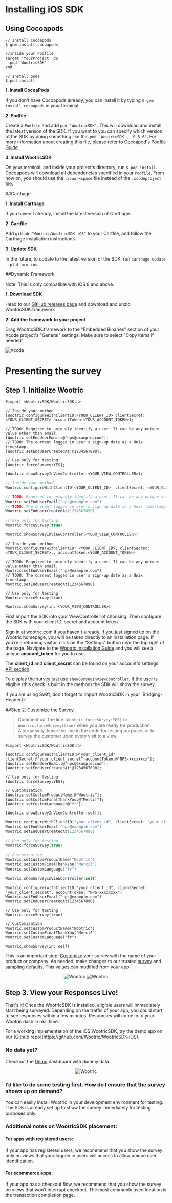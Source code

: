 # Installing iOS SDK

## Using Cocoapods

```
// Install Cocoapods
$ gem install cocoapods

//Inside your Podfile
target 'YourProject' do
  pod 'WootricSDK'
end

// Install pods
$ pod install
```

**1. Install CocoaPods**

If you don't have Cocoapods already, you can install it by typing
`$ gem install cocoapods` in your terminal

**2. Podfile**

Create a `Podfile` and add `pod 'WootricSDK'`. This will download and install the latest version of the SDK. If you want to you can specify which version of the SDK by doing something like this `pod 'WootricSDK', '0.5.6'`. For more information about creating this file, please refer to Cocoapod's [Podfile Guide](https://guides.cocoapods.org/using/the-podfile.html).


**3. Install WootricSDK**

On your terminal, and inside your project's directory, run `$ pod install`. Cocoapods will download all dependencies specified in your `Podfile`. From now on, you should use the `.xcworkspace` file instead of the `.xcodeproject` file.

##Carthage

**1. Install Carthage**

If you haven't already, install the latest version of Carthage.

**2. Cartfile**

Add `github "Wootric/WootricSDK-iOS"` to your Cartfile, and follow the Carthage installation instructions.

**3. Update SDK**

 In the future, to update to the latest version of the SDK, run `carthage update --platform ios`.

##Dynamic Framework

Note: This is only compatible with iOS 8 and above.

**1. Download SDK**

Head to our [GitHub releases page](https://github.com/Wootric/WootricSDK-iOS/releases) and download and unzip WootricSDK.framework

**2. Add the framework to your project**

Drag WootricSDK.framework to the "Embedded Binaries" section of your Xcode project's "General" settings. Make sure to select "Copy items if needed"

![Xcode](https://cloud.githubusercontent.com/assets/1431421/16505349/238edd62-3ee2-11e6-8f91-9d3c978a10cf.png)

# Presenting the survey

## Step 1. Initialize Wootric
``` objective_c
#import <WootricSDK/WootricSDK.h>

// Inside your method
[Wootric configureWithClientID:<YOUR_CLIENT_ID> clientSecret:<YOUR_CLIENT_SECRET> accountToken:<YOUR_ACCOUNT_TOKEN>];

// TODO: Required to uniquely identify a user. It can be any unique value other than email.
[Wootric setEndUserEmail:@"nps@example.com"];
// TODO: The current logged in user's sign-up date as a Unix timestamp.
[Wootric setEndUserCreatedAt:@1234567890];

// Use only for testing
[Wootric forceSurvey:YES];

[Wootric showSurveyInViewController:<YOUR_VIEW_CONTROLLER>];
```
``` swift
// Inside your method
Wootric.configureWithClientID(<YOUR_CLIENT_ID>, clientSecret: <YOUR_CLIENT_SECRET>, accountToken: <YOUR_ACCOUNT_TOKEN>)

// TODO: Required to uniquely identify a user. It can be any unique value other than email.
Wootric.setEndUserEmail("nps@example.com")
// TODO: The current logged in user's sign-up date as a Unix timestamp.
Wootric.setEndUserCreatedAt(1234567890)

// Use only for testing
Wootric.forceSurvey(true)

Wootric.showSurveyInViewController(<YOUR_VIEW_CONTROLLER>)
```
``` swift_three
// Inside your method
Wootric.configure(withClientID: <YOUR_CLIENT_ID>, clientSecret:<YOUR_CLIENT_SECRET>,, accountToken:<YOUR_ACCOUNT_TOKEN>)

// TODO: Required to uniquely identify a user. It can be any unique value other than email.
Wootric.setEndUserEmail("nps@example.com")
// TODO: The current logged in user's sign-up date as a Unix timestamp.
Wootric.setEndUserCreatedAt(1234567890)

// Use only for testing
Wootric.forceSurvey(true)

Wootric.showSurvey(in: <YOUR_VIEW_CONTROLLER>)
```
First import the SDK into your ViewController of choosing. Then configure the SDK with your client ID, secret and account token.

Sign in at [wootric.com](https://www.wootric.com/) if you haven't already. If you just signed up on the Wootric homepage, you will be taken directly to an installation page. If you’re a returning visitor, click on the “Settings" button near the top right of the page. Navigate to the [Wootric Installation Guide](https://app.wootric.com/install) and you will see a unique **account_token** for you to use.

The **client_id** and **client_secret** can be found on your account's settings [API section](https://app.wootric.com/account_settings/edit#!/api).

To display the survey just use `showSurveyInViewController`. If the user is eligible (this check is built in the method) the SDK will show the survey.

<aside class="notice">
If you are using Swift, don't forget to import WootricSDK in your `Bridging-Header.h`
</aside>


##Step 2. Customize the Survey

> Comment out the line `[Wootric forceSurvey:YES]` or `Wootric.forceSurvey(true)` when you are ready for production. Alternatively, leave the line in the code for testing purposes or to survey the customer upon every visit to a view.

```objective_c
#import <WootricSDK/WootricSDK.h>

[Wootric configureWithClientID:@"your_client_id" clientSecret:@"your_client_secret" accountToken:@"NPS­-xxxxxxxx"];
[Wootric setEndUserEmail:@"nps@example.com"];
[Wootric setEndUserCreatedAt:@1234567890];

// Use only for testing
[Wootric forceSurvey:YES];

// Customization
[Wootric setCustomProductName:@"Wootric"];
[Wootric setCustomFinalThankYou:@"Merci!"];
[Wootric setCustomLanguage:@"fr"];

[Wootric showSurveyInViewController:self];
```
```swift
Wootric.configureWithClientID("your_client_id", clientSecret: "your_client_secret", accountToken: "NPS­-xxxxxxxx")
Wootric.setEndUserEmail("nps@example.com")
Wootric.setEndUserCreatedAt(1234567890)

// Use only for testing
Wootric.forceSurvey(true)

// Customization
Wootric.setCustomProductName("Wootric")
Wootric.setCustomFinalThankYou("Merci!")
Wootric.setCustomLanguage("fr")

Wootric.showSurveyInViewController(self)
```
```swift_three
Wootric.configure(withClientID:"your_client_id", clientSecret: "your_client_secret", accountToken: "NPS­-xxxxxxxx")
Wootric.setEndUserEmail("nps@example.com")
Wootric.setEndUserCreatedAt(1234567890)

// Use only for testing
Wootric.forceSurvey(true)

// Customization
Wootric.setCustomProductName("Wootric")
Wootric.setCustomFinalThankYou("Merci!")
Wootric.setCustomLanguage("fr")

Wootric.showSurvey(in: self)
```


This is an important step! [Customize](https://app.wootric.com/user_settings/edit#!/survey-nps) your survey with the name of your product or company. As needed, make changes to our trusted [survey](https://app.wootric.com/user_settings/edit#!/survey-nps) and [sampling](https://app.wootric.com/user_settings/edit#!/sampling) defaults. This values can modified from your app.

<p align="center" >
  <img src="https://cloud.githubusercontent.com/assets/1431421/17188297/0c761584-5402-11e6-9339-8af8f63125a5.png" alt="Wootric" title="Customization">
  <img src="https://cloud.githubusercontent.com/assets/1431421/17188298/0c8dec22-5402-11e6-8925-020e777c36ba.png" alt="Wootric" title="Customization">
</p>

## Step 3. View your Responses Live!
That's it! Once the WootricSDK is installed, eligible users will immediately start being surveyed.
Depending on the traffic of your app, you could start to see responses within a few minutes.
Responses will come in to your Wootric dash in real time.

<aside class="notice">
For a working implementation of the iOS WootricSDK, try the demo app on our [Github repo](https://github.com/Wootric/WootricSDK-iOS).
</aside>


### **No data yet?**
Checkout the [Demo](https://demo.wootric.com/) dashboard with dummy data.

<p align="center" >
  <img src="https://cloud.githubusercontent.com/assets/1431421/17186433/d64cd56c-53fa-11e6-8add-2a141ff4f886.png" alt="Wootric" title="Demo">
</p>

### **I’d like to do some testing first. How do I ensure that the survey shows up on demand?**

You can easily install Wootric in your development environment for testing. The SDK is
already set up to show the survey immediately for testing purposes only.

### Additional notes on WootricSDK placement:

#### For apps with registered users:
If your app has registered users, we recommend that you
show the survey only on views that your logged in users will access to allow unique user
identification.

#### For ecommerce apps:
If your app has a checkout flow, we recommend that you show the survey
on views that won’t interrupt checkout. The most commonly used location is the transaction
completion page.
